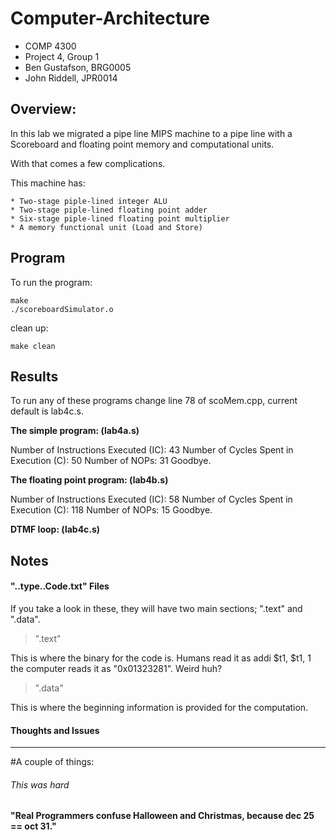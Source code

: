 Computer-Architecture
=====================
- COMP 4300
- Project 4, Group 1
- Ben Gustafson, BRG0005
- John Riddell, JPR0014

Overview:
-------------

In this lab we migrated a pipe line MIPS machine to a pipe line with a Scoreboard and floating point memory and computational units.

With that comes a few complications.

This machine has:

    * Two-stage piple-lined integer ALU
    * Two-stage piple-lined floating point adder
    * Six-stage piple-lined floating point multiplier
    * A memory functional unit (Load and Store)

Program
-------------

To run the program:

    make
    ./scoreboardSimulator.o

clean up:

    make clean  


Results
-------------
To run any of these programs change line 78 of scoMem.cpp, current default is lab4c.s.


**The simple program: (lab4a.s)**


Number of Instructions Executed (IC): 43
Number of Cycles Spent in Execution (C): 50
Number of NOPs: 31
Goodbye.


**The floating point program: (lab4b.s)**


Number of Instructions Executed (IC): 58
Number of Cycles Spent in Execution (C): 118
Number of NOPs: 15
Goodbye.

**DTMF loop: (lab4c.s)**



Notes
-------------

#### "..type..Code.txt" Files ####

If you take a look in these, they will have two main sections; ".text" and ".data".

>".text"

This is where the binary for the code is. Humans read it as addi $t1, $t1, 1 the computer reads it as "0x01323281". Weird huh?

>".data"

This is where the beginning information is provided for the computation.


#### Thoughts and Issues ####
************************************

#A couple of things:


###### This was hard ######

**"Real Programmers confuse Halloween and Christmas, because dec 25 == oct 31."**
